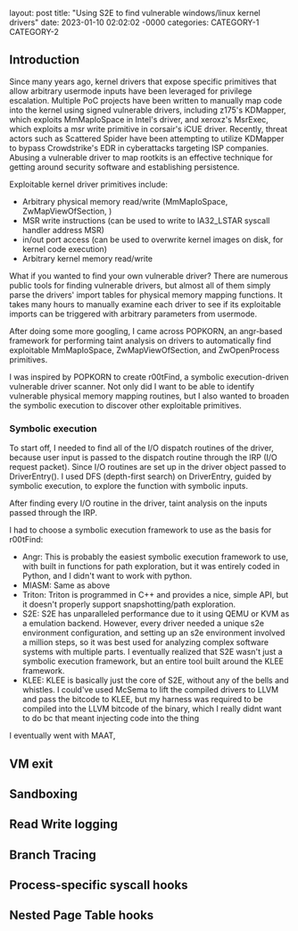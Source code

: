 layout: post
title: "Using S2E to find vulnerable windows/linux kernel drivers"
date: 2023-01-10 02:02:02 -0000
categories: CATEGORY-1 CATEGORY-2

## Introduction

Since many years ago, kernel drivers that expose specific primitives that allow arbitrary usermode inputs have been leveraged for privilege escalation. Multiple PoC projects have been written to manually map code into the kernel using signed vulnerable drivers, including z175's KDMapper, which exploits MmMapIoSpace in Intel's driver, and xeroxz's MsrExec, which exploits a msr write primitive in corsair's iCUE driver. Recently, threat actors such as Scattered Spider have been attempting to utilize KDMapper to bypass Crowdstrike's EDR in cyberattacks targeting ISP companies. Abusing a vulnerable driver to map rootkits is an effective technique for getting around security software and establishing persistence.

Exploitable kernel driver primitives include:
- Arbitrary physical memory read/write (MmMapIoSpace, ZwMapViewOfSection, )
- MSR write instructions (can be used to write to IA32_LSTAR syscall handler address MSR)
- in/out port access (can be used to overwrite kernel images on disk, for kernel code execution)
- Arbitrary kernel memory read/write 

What if you wanted to find your own vulnerable driver? There are numerous public tools for finding vulnerable drivers, but almost all of them simply parse the drivers' import tables for physical memory mapping functions. It takes many hours to manually examine each driver to see if its exploitable imports can be triggered with arbitrary parameters from usermode.

After doing some more googling, I came across POPKORN, an angr-based framework for performing taint analysis on drivers to automatically find exploitable MmMapIoSpace, ZwMapViewOfSection, and ZwOpenProcess primitives. 

I was inspired by POPKORN to create r00tFind, a symbolic execution-driven vulnerable driver scanner. Not only did I want to be able to identify vulnerable physical memory mapping routines, but I also wanted to broaden the symbolic execution to discover other exploitable primitives.

### Symbolic execution

To start off, I needed to find all of the I/O dispatch routines of the driver, because user input is passed to the dispatch routine through the IRP (I/O request packet). Since I/O routines are set up in the driver object passed to DriverEntry(). I used DFS (depth-first search) on DriverEntry, guided by symbolic execution, to explore the function with symbolic inputs. 

After finding every I/O routine in the driver, taint analysis on the inputs passed through the IRP.

I had to choose a symbolic execution framework to use as the basis for r00tFind:

- Angr: This is probably the easiest symbolic execution framework to use, with built in functions for path exploration, but it was entirely coded in Python, and I didn't want to work with python.
- MIASM: Same as above
- Triton: Triton is programmed in C++ and provides a nice, simple API, but it doesn't properly support snapshotting/path exploration.
- S2E: S2E has unparalleled performance due to it using QEMU or KVM as a emulation backend. However, every driver needed a unique s2e environment configuration, and setting up an s2e environment involved a million steps, so it was best used for analyzing complex software systems with multiple parts. I eventually realized that S2E wasn't just a symbolic execution framework, but an entire tool built around the KLEE framework.
- KLEE: KLEE is basically just the core of S2E, without any of the bells and whistles. I could've used McSema to lift the compiled drivers to LLVM and pass the bitcode to KLEE, but my harness was required to be compiled into the LLVM bitcode of the binary, which I really didnt want to do bc that meant injecting code into the thing 

I eventually went with MAAT, 

## VM exit

## Sandboxing 

## Read Write logging

## Branch Tracing

## Process-specific syscall hooks

## Nested Page Table hooks
